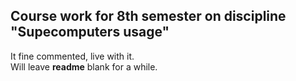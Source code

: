 ## Course work for 8th semester on discipline "Supecomputers usage"
It fine commented, live with it.<br>
Will leave **readme** blank for a while.